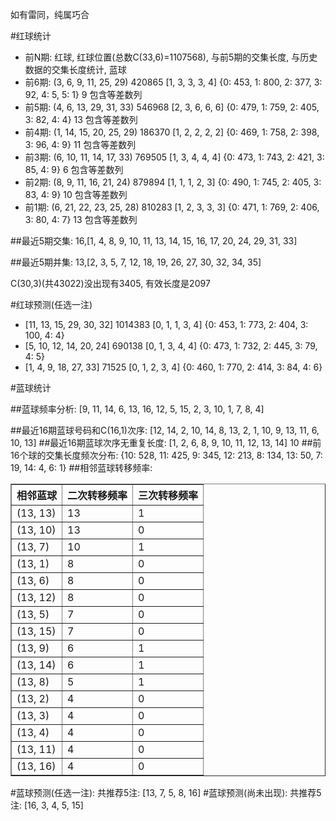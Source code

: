 <!-- 
.. title: 双色球2014142期(2014-12-07)数据分析报告
.. slug: slott-2014142-2014-12-07-report
.. date: 2014-12-08 08:00:00 UTC+08:00
.. tags: Lottery
.. link: 
.. description: 
.. type: text
-->

如有雷同，纯属巧合

<!-- TEASER_END-->

#红球统计

- 前N期: 红球, 红球位置(总数C(33,6)=1107568), 与前5期的交集长度, 与历史数据的交集长度统计, 蓝球
- 前6期: (3, 6, 9, 11, 25, 29) 420865 [1, 3, 3, 3, 4] {0: 453, 1: 800, 2: 377, 3: 92, 4: 5, 5: 1} 9 包含等差数列
- 前5期: (4, 6, 13, 29, 31, 33) 546968 [2, 3, 6, 6, 6] {0: 479, 1: 759, 2: 405, 3: 82, 4: 4} 13 包含等差数列
- 前4期: (1, 14, 15, 20, 25, 29) 186370 [1, 2, 2, 2, 2] {0: 469, 1: 758, 2: 398, 3: 96, 4: 9} 11 包含等差数列
- 前3期: (6, 10, 11, 14, 17, 33) 769505 [1, 3, 4, 4, 4] {0: 473, 1: 743, 2: 421, 3: 85, 4: 9} 6 包含等差数列
- 前2期: (8, 9, 11, 16, 21, 24) 879894 [1, 1, 1, 2, 3] {0: 490, 1: 745, 2: 405, 3: 83, 4: 9} 10 包含等差数列
- 前1期: (6, 21, 22, 23, 25, 28) 810283 [1, 2, 3, 3, 3] {0: 471, 1: 769, 2: 406, 3: 80, 4: 7} 13 包含等差数列

##最近5期交集:
16,[1, 4, 8, 9, 10, 11, 13, 14, 15, 16, 17, 20, 24, 29, 31, 33]

##最近5期并集:
13,[2, 3, 5, 7, 12, 18, 19, 26, 27, 30, 32, 34, 35]

C(30,3)(共43022)没出现有3405, 
有效长度是2097

#红球预测(任选一注)

- [11, 13, 15, 29, 30, 32] 1014383 [0, 1, 1, 3, 4] {0: 453, 1: 773, 2: 404, 3: 100, 4: 4}
- [5, 10, 12, 14, 20, 24] 690138 [0, 1, 3, 4, 4] {0: 473, 1: 732, 2: 445, 3: 79, 4: 5}
- [1, 4, 9, 18, 27, 33] 71525 [0, 1, 2, 3, 4] {0: 460, 1: 770, 2: 414, 3: 84, 4: 6}

#蓝球统计

##蓝球频率分析:
[9, 11, 14, 6, 13, 16, 12, 5, 15, 2, 3, 10, 1, 7, 8, 4]

##最近16期蓝球号码和C(16,1)次序:
[12, 14, 2, 10, 14, 8, 13, 2, 1, 10, 9, 13, 11, 6, 10, 13]
##最近16期蓝球次序无重复长度:
[1, 2, 6, 8, 9, 10, 11, 12, 13, 14] 10
##前16个球的交集长度频次分布:
{10: 528, 11: 425, 9: 345, 12: 213, 8: 134, 13: 50, 7: 19, 14: 4, 6: 1}
##相邻蓝球转移频率:
<table border="1" class="table table-striped dataframe">
  <thead>
    <tr style="text-align: right;">
      <th>相邻蓝球</th>
      <th>二次转移频率</th>
      <th>三次转移频率</th>
    </tr>
  </thead>
  <tbody>
    <tr>
      <td> (13, 13)</td>
      <td> 13</td>
      <td> 1</td>
    </tr>
    <tr>
      <td> (13, 10)</td>
      <td> 13</td>
      <td> 0</td>
    </tr>
    <tr>
      <td>  (13, 7)</td>
      <td> 10</td>
      <td> 1</td>
    </tr>
    <tr>
      <td>  (13, 1)</td>
      <td>  8</td>
      <td> 0</td>
    </tr>
    <tr>
      <td>  (13, 6)</td>
      <td>  8</td>
      <td> 0</td>
    </tr>
    <tr>
      <td> (13, 12)</td>
      <td>  8</td>
      <td> 0</td>
    </tr>
    <tr>
      <td>  (13, 5)</td>
      <td>  7</td>
      <td> 0</td>
    </tr>
    <tr>
      <td> (13, 15)</td>
      <td>  7</td>
      <td> 0</td>
    </tr>
    <tr>
      <td>  (13, 9)</td>
      <td>  6</td>
      <td> 1</td>
    </tr>
    <tr>
      <td> (13, 14)</td>
      <td>  6</td>
      <td> 1</td>
    </tr>
    <tr>
      <td>  (13, 8)</td>
      <td>  5</td>
      <td> 1</td>
    </tr>
    <tr>
      <td>  (13, 2)</td>
      <td>  4</td>
      <td> 0</td>
    </tr>
    <tr>
      <td>  (13, 3)</td>
      <td>  4</td>
      <td> 0</td>
    </tr>
    <tr>
      <td>  (13, 4)</td>
      <td>  4</td>
      <td> 0</td>
    </tr>
    <tr>
      <td> (13, 11)</td>
      <td>  4</td>
      <td> 0</td>
    </tr>
    <tr>
      <td> (13, 16)</td>
      <td>  4</td>
      <td> 0</td>
    </tr>
  </tbody>
</table>
#蓝球预测(任选一注):
共推荐5注: [13, 7, 5, 8, 16]
#蓝球预测(尚未出现):
共推荐5注: [16, 3, 4, 5, 15]

